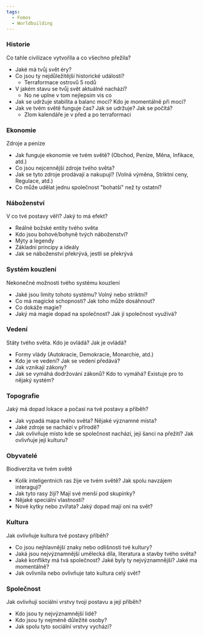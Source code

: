```yaml
---
tags:
  - Fomos
  - Worldbuilding
---
```


### Historie  
Co tahle civilizace vytvořila a co všechno přežila?

- Jaké má tvůj svět éry?
- Co jsou ty nejdůležitější historické události?
	- Terraformace ostrovů 5 rodů
- V jakém stavu se tvůj svět aktuálně nachází?
	- No ne uplne v tom nejlepsim vis co
- Jak se udržuje stabilita a balanc moci? Kdo je momentálně při moci?
- Jak ve tvém světě funguje čas? Jak se udržuje? Jak se počítá?
	- Zlom kalendáře je v před a po terraformaci
### Ekonomie
Zdroje a peníze

- Jak funguje ekonomie ve tvém světě? (Obchod, Peníze, Měna, Infikace, atd.)
- Co jsou nejcennější zdroje tvého světa?
- Jak se tyto zdroje prodávají a nakupují? (Volná výměna, Striktní ceny, Regulace, atd.)
- Co může udělat jednu společnost "bohatší" než ty ostatní?
### Náboženství
V co tvé postavy věří? Jaký to má efekt?

- Reálné božské entity tvého světa
- Kdo jsou bohové/bohyně tvých náboženství?
- Mýty a legendy
- Základní principy a ideály
- Jak se náboženství překrývá, jestli se překrývá
### Systém kouzlení
Nekonečné možnosti tvého systému kouzlení

- Jaké jsou limity tohoto systému? Volný nebo striktní?
- Co má magické schopnosti? Jak toho může dosáhnout?
- Co dokáže magie?
- Jaký má magie dopad na společnost? Jak jí společnost využívá?
### Vedení
Státy tvého světa. Kdo je ovládá? Jak je ovládá?

- Formy vlády (Autokracie, Demokracie, Monarchie, atd.)
- Kdo je ve vedení? Jak se vedení předává?
- Jak vznikají zákony?
- Jak se vymáhá dodržování zákonů? Kdo to vymáhá? Existuje pro to nějaký systém?
### Topografie
Jaký má dopad lokace a počasí na tvé postavy a příběh?

- Jak vypadá mapa tvého světa? Nějaké významné místa?
- Jaké zdroje se nachází v přírodě?
- Jak ovlivňuje místo kde se společnost nachází, její šanci na přežití? Jak ovlivňuje její kulturu?
### Obyvatelé
Biodiverzita ve tvém světě

- Kolik inteligentních ras žije ve tvém světě? Jak spolu navzájem interagují?
- Jak tyto rasy žijí? Mají své menší pod skupinky?
- Nějaké speciální vlastnosti?
- Nové kytky nebo zvířata? Jaký dopad mají oni na svět?
### Kultura
Jak ovlivňuje kultura tvé postavy příběh?

- Co jsou nejhlavnější znaky nebo odlišnosti tvé kultury?
- Jaká jsou nejvýznamnější umělecká díla, literatura a stavby tvého světa?
- Jaké konflikty má tvá společnost? Jaké byly ty nejvýznamnější? Jaké ma momentálně?
- Jak ovlivnila nebo ovlivňuje tato kultura celý svět?
### Společnost
Jak ovlivňují sociální vrstvy tvojí postavu a její příběh?

- Kdo jsou ty nejvýznamnější lidé?
- Kdo jsou ty nejméně důležité osoby?
- Jak spolu tyto sociální vrstvy vychází?
